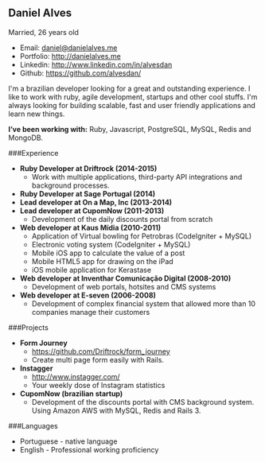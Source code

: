 Daniel Alves
--------------
Married, 26 years old
* Email: daniel@danielalves.me
* Portfolio: http://danielalves.me
* Linkedin: http://www.linkedin.com/in/alvesdan
* Github: https://github.com/alvesdan/

I'm a brazilian developer looking for a great and outstanding experience. I like to work with ruby, agile development, startups and other cool stuffs. I'm always looking for building scalable, fast and user friendly applications and learn new things.

__I’ve been working with:__ Ruby, Javascript, PostgreSQL, MySQL, Redis and MongoDB.

###Experience
* __Ruby Developer at Driftrock (2014-2015)__
   * Work with multiple applications, third-party API integrations and background processes.
* __Ruby Developer at Sage Portugal (2014)__
* __Lead developer at On a Map, Inc (2013-2014)__
* __Lead developer at CupomNow (2011-2013)__
   * Development of the daily discounts portal from scratch
* __Web developer at Kaus Mídia (2010-2011)__
   * Application of Virtual bowling for Petrobras (CodeIgniter + MySQL) 
   * Electronic voting system (CodeIgniter + MySQL)
   * Mobile iOS app to calculate the value of a post
   * Mobile HTML5 app for drawing on the iPad
   * iOS mobile application for Kerastase
* __Web developer at Inventhar Comunicação Digital (2008-2010)__
   * Development of web portals, hotsites and CMS systems
* __Web developer at E-seven (2006-2008)__
   * Development of complex financial system that allowed more than 10 companies manage their customers

###Projects
* __Form Journey__
   * https://github.com/Driftrock/form_journey
   * Create multi page form easily with Rails.
* __Instagger__
   * http://www.instagger.com/
   * Your weekly dose of Instagram statistics
* __CupomNow (brazilian startup)__
   * Development of the discounts portal with CMS background system. Using Amazon AWS with MySQL, Redis and Rails 3.

###Languages
* Portuguese - native language
* English - Professional working proficiency
